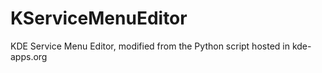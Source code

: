 # KServiceMenuEditor
KDE Service Menu Editor, modified from the Python script hosted in kde-apps.org

